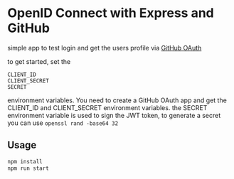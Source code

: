 # OpenID Connect with Express and GitHub

simple app to test login and get the users profile via [GitHub OAuth](https://docs.github.com/en/developers/apps/building-oauth-apps/authorizing-oauth-apps)

to get started, set the

```
CLIENT_ID
CLIENT_SECRET
SECRET
```

environment variables. You need to create a GitHub OAuth app and get the CLIENT_ID and CLIENT_SECRET environment variables.
the SECRET environment variable is used to sign the JWT token, to generate a secret you can use `openssl rand -base64 32`

## Usage

```bash
npm install
npm run start
```
